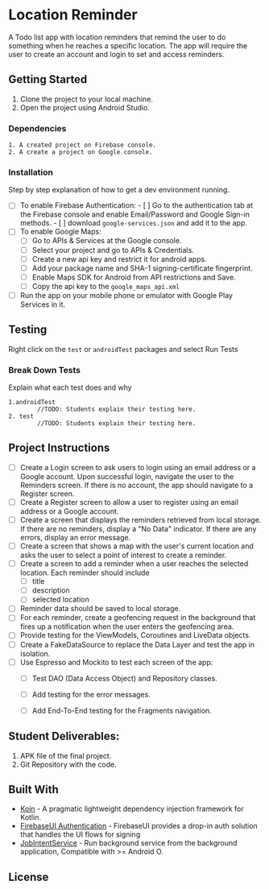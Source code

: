 # Location Reminder

A Todo list app with location reminders that remind the user to do something when he reaches a specific location. The app will require the user to create an account and login to set and access reminders.

## Getting Started

1. Clone the project to your local machine.
2. Open the project using Android Studio.

### Dependencies

```
1. A created project on Firebase console.
2. A create a project on Google console.
```

### Installation

Step by step explanation of how to get a dev environment running.

- [ ] To enable Firebase Authentication:
        - [ ] Go to the authentication tab at the Firebase console and enable Email/Password and Google Sign-in methods.
        - [ ] download `google-services.json` and add it to the app.
- [ ] To enable Google Maps:
    - [ ] Go to APIs & Services at the Google console.
    - [ ] Select your project and go to APIs & Credentials.
    - [ ] Create a new api key and restrict it for android apps.
    - [ ] Add your package name and SHA-1 signing-certificate fingerprint.
    - [ ] Enable Maps SDK for Android from API restrictions and Save.
    - [ ] Copy the api key to the `google_maps_api.xml`
- [ ] Run the app on your mobile phone or emulator with Google Play Services in it.

## Testing

Right click on the `test` or `androidTest` packages and select Run Tests

### Break Down Tests

Explain what each test does and why

```
1.androidTest
        //TODO: Students explain their testing here.
2. test
        //TODO: Students explain their testing here.
```

## Project Instructions
- [ ] Create a Login screen to ask users to login using an email address or a Google account.  Upon successful login, navigate the user to the Reminders screen.   If there is no account, the app should navigate to a Register screen.
- [ ] Create a Register screen to allow a user to register using an email address or a Google account.
- [ ] Create a screen that displays the reminders retrieved from local storage. If there are no reminders, display a   "No Data"  indicator.  If there are any errors, display an error message.
- [ ] Create a screen that shows a map with the user's current location and asks the user to select a point of interest to create a reminder.
- [ ] Create a screen to add a reminder when a user reaches the selected location.  Each reminder should include
    - [ ] title
    - [ ] description
    - [ ] selected location
- [ ] Reminder data should be saved to local storage.
- [ ] For each reminder, create a geofencing request in the background that fires up a notification when the user enters the geofencing area.
- [ ] Provide testing for the ViewModels, Coroutines and LiveData objects.
- [ ] Create a FakeDataSource to replace the Data Layer and test the app in isolation.
- [ ] Use Espresso and Mockito to test each screen of the app:
    - [ ] Test DAO (Data Access Object) and Repository classes.
    - [ ] Add testing for the error messages.
    - [ ] Add End-To-End testing for the Fragments navigation.


## Student Deliverables:

1. APK file of the final project.
2. Git Repository with the code.

## Built With

* [Koin](https://github.com/InsertKoinIO/koin) - A pragmatic lightweight dependency injection framework for Kotlin.
* [FirebaseUI Authentication](https://github.com/firebase/FirebaseUI-Android/blob/master/auth/README.md) - FirebaseUI provides a drop-in auth solution that handles the UI flows for signing
* [JobIntentService](https://developer.android.com/reference/androidx/core/app/JobIntentService) - Run background service from the background application, Compatible with >= Android O.

## License
